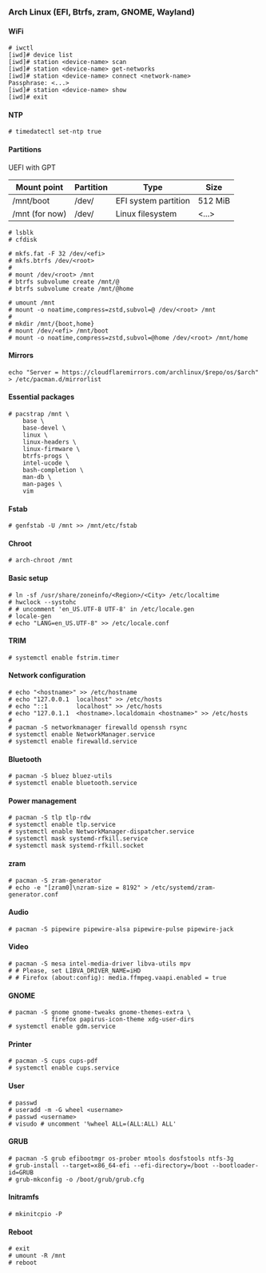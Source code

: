 ### Arch Linux (EFI, Btrfs, zram, GNOME, Wayland)

#### WiFi

```
# iwctl
[iwd]# device list
[iwd]# station <device-name> scan
[iwd]# station <device-name> get-networks
[iwd]# station <device-name> connect <network-name>
Passphrase: <...>
[iwd]# station <device-name> show
[iwd]# exit
```

#### NTP

```
# timedatectl set-ntp true
```

#### Partitions

UEFI with GPT

| Mount point    | Partition   | Type                 | Size    |
|----------------|-------------|----------------------|---------|
| /mnt/boot      | /dev/<efi>  | EFI system partition | 512 MiB |
| /mnt (for now) | /dev/<root> | Linux filesystem     | <...>   |

```
# lsblk
# cfdisk
```

```
# mkfs.fat -F 32 /dev/<efi>
# mkfs.btrfs /dev/<root>
#
# mount /dev/<root> /mnt
# btrfs subvolume create /mnt/@
# btrfs subvolume create /mnt/@home
```

```
# umount /mnt
# mount -o noatime,compress=zstd,subvol=@ /dev/<root> /mnt
#
# mkdir /mnt/{boot,home}
# mount /dev/<efi> /mnt/boot
# mount -o noatime,compress=zstd,subvol=@home /dev/<root> /mnt/home
```

#### Mirrors

```
echo "Server = https://cloudflaremirrors.com/archlinux/$repo/os/$arch" > /etc/pacman.d/mirrorlist
```

#### Essential packages

```
# pacstrap /mnt \
    base \
    base-devel \
    linux \
    linux-headers \
    linux-firmware \
    btrfs-progs \
    intel-ucode \
    bash-completion \
    man-db \
    man-pages \
    vim
```

#### Fstab

```
# genfstab -U /mnt >> /mnt/etc/fstab
```

#### Chroot

```
# arch-chroot /mnt
```

#### Basic setup

```
# ln -sf /usr/share/zoneinfo/<Region>/<City> /etc/localtime
# hwclock --systohc
# # uncomment 'en_US.UTF-8 UTF-8' in /etc/locale.gen
# locale-gen
# echo "LANG=en_US.UTF-8" >> /etc/locale.conf
```

#### TRIM

```
# systemctl enable fstrim.timer
```

#### Network configuration

```
# echo "<hostname>" >> /etc/hostname
# echo "127.0.0.1  localhost" >> /etc/hosts
# echo "::1        localhost" >> /etc/hosts
# echo "127.0.1.1  <hostname>.localdomain <hostname>" >> /etc/hosts
#
# pacman -S networkmanager firewalld openssh rsync
# systemctl enable NetworkManager.service
# systemctl enable firewalld.service
```

#### Bluetooth

```
# pacman -S bluez bluez-utils
# systemctl enable bluetooth.service
```

#### Power management

```
# pacman -S tlp tlp-rdw
# systemctl enable tlp.service
# systemctl enable NetworkManager-dispatcher.service
# systemctl mask systemd-rfkill.service
# systemctl mask systemd-rfkill.socket
```

#### zram

```
# pacman -S zram-generator
# echo -e "[zram0]\nzram-size = 8192" > /etc/systemd/zram-generator.conf
```

#### Audio

```
# pacman -S pipewire pipewire-alsa pipewire-pulse pipewire-jack
```

#### Video

```
# pacman -S mesa intel-media-driver libva-utils mpv
# # Please, set LIBVA_DRIVER_NAME=iHD
# # Firefox (about:config): media.ffmpeg.vaapi.enabled = true
```

#### GNOME

```
# pacman -S gnome gnome-tweaks gnome-themes-extra \
            firefox papirus-icon-theme xdg-user-dirs
# systemctl enable gdm.service
```

#### Printer

```
# pacman -S cups cups-pdf
# systemctl enable cups.service
```

#### User

```
# passwd
# useradd -m -G wheel <username>
# passwd <username>
# visudo # uncomment '%wheel ALL=(ALL:ALL) ALL'
```

#### GRUB

```
# pacman -S grub efibootmgr os-prober mtools dosfstools ntfs-3g
# grub-install --target=x86_64-efi --efi-directory=/boot --bootloader-id=GRUB
# grub-mkconfig -o /boot/grub/grub.cfg
```

#### Initramfs

```
# mkinitcpio -P
```

#### Reboot

```
# exit
# umount -R /mnt
# reboot
```

